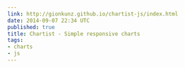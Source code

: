 ```yaml
---
link: http://gionkunz.github.io/chartist-js/index.html
date: 2014-09-07 22:34 UTC
published: true
title: Chartist - Simple responsive charts
tags:
- charts
- js
---
```



